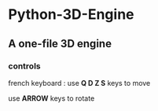# Python-3D-Engine

## A one-file 3D engine

### controls

french keyboard : use **Q D Z S** keys to move

use **ARROW** keys to rotate